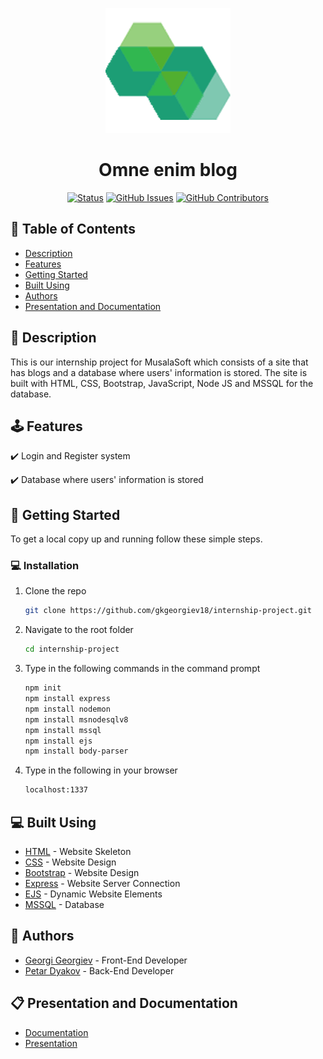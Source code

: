 <p align="center">
  <a href="https://github.com/gkgeorgiev18/internship-project" rel="noopener">
    <img src="/website/public/images/logonotext.png" alt="Logo" width="200" height="200">
  </a>
</p>

<h1 align="center">Omne enim blog</h1>

<div align="center">

[![Status](https://img.shields.io/badge/status-active-success.svg)]()
[![GitHub Issues](https://img.shields.io/github/issues/gkgeorgiev18/internship-project.svg)](https://github.com/gkgeorgiev18/internship-project/issues)
[![GitHub Contributors](https://img.shields.io/github/contributors/gkgeorgiev18/internship-project.svg)](https://github.com/gkgeorgiev18/internship-project/graphs/contributors)

</div>

## 📝 Table of Contents

- [Description](#description)
- [Features](#features)
- [Getting Started](#installation)
- [Built Using](#built_using)
- [Authors](#authors)
- [Presentation and Documentation](#documentation)

## 📖 Description <a name="description"></a>

This is our internship project for MusalaSoft which consists of a site that has blogs and a database where users' information is stored. The site is built with HTML, CSS, Bootstrap, JavaScript, Node JS and MSSQL for the database.

## 🕹️ Features <a name="features"></a>

✔️ Login and Register system

✔️ Database where users' information is stored

## 📮 Getting Started <a name="installation"></a>

To get a local copy up and running follow these simple steps.

### 💻 Installation

1. Clone the repo
   ```sh
   git clone https://github.com/gkgeorgiev18/internship-project.git
   ```
2. Navigate to the root folder
   ```sh
   cd internship-project
   ```
3. Type in the following commands in the command prompt
   ```sh
   npm init
   npm install express
   npm install nodemon
   npm install msnodesqlv8
   npm install mssql
   npm install ejs
   npm install body-parser
   ```
4. Type in the following in your browser
   ```sh
   localhost:1337
   ```

## 💻 Built Using <a name="built_using"></a>

- [HTML](https://html.com/) - Website Skeleton
- [CSS](https://www.w3.org/Style/CSS/Overview.en.html) - Website Design
- [Bootstrap](https://getbootstrap.com/) - Website Design
- [Express](https://expressjs.com/) - Website Server Connection
- [EJS](https://ejs.co/) - Dynamic Website Elements
- [MSSQL](https://www.microsoft.com/en-us/sql-server/sql-server-2019) - Database

## 👥 Authors <a name="authors"></a>

- [Georgi Georgiev](https://github.com/gkgeorgiev18) - Front-End Developer
- [Petar Dyakov](https://github.com/pmdyakov18) - Back-End Developer

## 📋 Presentation and Documentation <a name="documentation"></a>

- [Documentation](https://codingburgas-my.sharepoint.com/:w:/g/personal/pmdyakov18_codingburgas_bg/EcXHPUMsTYRPhhH-5eqNfJYBX1LT0W1euS-y__2uTEp_hg?e=yGbNxA)
- [Presentation](https://codingburgas-my.sharepoint.com/:p:/g/personal/pmdyakov18_codingburgas_bg/Ed9MNQnMW_NNl7XrSaIfEO8Brv3w-kh1FsZ-fLOl0vDeYw?e=5gRkcV)
